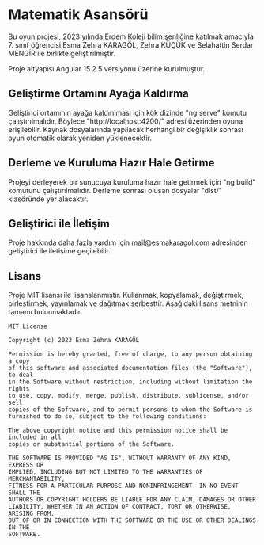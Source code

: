 # Matematik Asansörü

Bu oyun projesi, 2023 yılında Erdem Koleji bilim şenliğine katılmak amacıyla 7. sınıf öğrencisi Esma Zehra KARAGÖL, Zehra KÜÇÜK ve Selahattin Serdar MENGİR ile birlikte geliştirilmiştir. 

Proje altyapısı Angular 15.2.5 versiyonu üzerine kurulmuştur.


## Geliştirme Ortamını Ayağa Kaldırma

Geliştirici ortamının ayağa kaldırılması için kök dizinde "ng serve" komutu çalıştırılmalıdır. Böylece "http://localhost:4200/" adresi üzerinden oyuna erişilebilir. Kaynak dosyalarında yapılacak herhangi bir değişiklik sonrası oyun otomatik olarak yeniden yüklenecektir.


## Derleme ve Kuruluma Hazır Hale Getirme

Projeyi derleyerek bir sunucuya kuruluma hazır hale getirmek için "ng build" komutunu çalıştırılmalıdır. Derleme sonrası oluşan dosyalar "dist/" klasöründe yer alacaktır.


## Geliştirici ile İletişim

Proje hakkında daha fazla yardım için [mail@esmakaragol.com](mailto:mail@esmakaragol.com) adresinden geliştirici ile iletişime geçilebilir. 


## Lisans

Proje MIT lisansı ile lisanslanmıştır. Kullanmak, kopyalamak, değiştirmek, birleştirmek, yayınlamak ve dağıtmak serbesttir. Aşağıdaki lisans metninin tamamı bulunmaktadır.

```
MIT License

Copyright (c) 2023 Esma Zehra KARAGÖL

Permission is hereby granted, free of charge, to any person obtaining a copy
of this software and associated documentation files (the "Software"), to deal
in the Software without restriction, including without limitation the rights
to use, copy, modify, merge, publish, distribute, sublicense, and/or sell
copies of the Software, and to permit persons to whom the Software is
furnished to do so, subject to the following conditions:

The above copyright notice and this permission notice shall be included in all
copies or substantial portions of the Software.

THE SOFTWARE IS PROVIDED "AS IS", WITHOUT WARRANTY OF ANY KIND, EXPRESS OR
IMPLIED, INCLUDING BUT NOT LIMITED TO THE WARRANTIES OF MERCHANTABILITY,
FITNESS FOR A PARTICULAR PURPOSE AND NONINFRINGEMENT. IN NO EVENT SHALL THE
AUTHORS OR COPYRIGHT HOLDERS BE LIABLE FOR ANY CLAIM, DAMAGES OR OTHER
LIABILITY, WHETHER IN AN ACTION OF CONTRACT, TORT OR OTHERWISE, ARISING FROM,
OUT OF OR IN CONNECTION WITH THE SOFTWARE OR THE USE OR OTHER DEALINGS IN THE
SOFTWARE.
```
